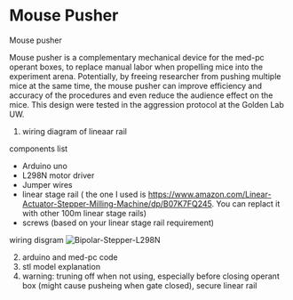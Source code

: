 # Mouse Pusher
Mouse pusher

Mouse pusher is a complementary mechanical device for the med-pc operant boxes, to replace manual labor when propelling mice into the experiment arena.  Potentially, by freeing researcher from pushing multiple mice at the same time, the mouse pusher can improve efficiency and accuracy of the procedures and even reduce the audience effect on the mice. This design were tested in the aggression protocol at the Golden Lab UW.  


1. wiring diagram of lineaar rail

components list 
- Arduino uno
- L298N motor driver
- Jumper wires
- linear stage rail ( the one I used is https://www.amazon.com/Linear-Actuator-Stepper-Milling-Machine/dp/B07K7FQ245. You can replact it with other 100m linear stage rails)
- screws (based on your linear stage rail requirement) 

wiring disgram ![Bipolar-Stepper-L298N](https://user-images.githubusercontent.com/50497030/128436555-d7a2dc30-2050-4410-845c-7aba44faf7d3.jpg)



2. arduino and med-pc code  
3. stl model explanation
4. warning: truning off when not using, especially before closing operant box (might cause pusheing when gate closed), secure linear rail 
